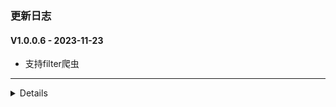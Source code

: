 ### 更新日志

#### V1.0.0.6 - 2023-11-23
* 支持filter爬虫
---


<details onclose>

#### V1.0.0.5 - 2023-11-23
* 支持豆瓣爬虫
---

#### V1.0.0.4 - 2023-11-23
* 解决带字幕的视频，无法正常获取下载链接的bug
* 解决删除失败的bug
---

#### V1.0.0.3 - 2023-11-23
* 使用Beautiful Soup 进行Html解析
* 首页信息较多,使用Beautiful Soup解析较慢
* 分享链接新增两种格式
* 玩偶哥哥支持分类查看
* 支持多种清晰度查看
---

#### V1.0.0.2 - 2023-11-23
* 转存文件记录保存在本地
* 每次初始化的时候都先清空转存记录
---


#### V1.0.0.1 - 2023-11-23
* 支持重连
* 定义日志输出
* 自动保存到资源盘中
* 如果已转存,无需在保存,直接返回下载链接地址
---

#### V1.0.0.0 - 2023-11-17
* 使用lxml加快爬虫速度
* 解决玩偶图片加载不正常的bug
---

</details>

